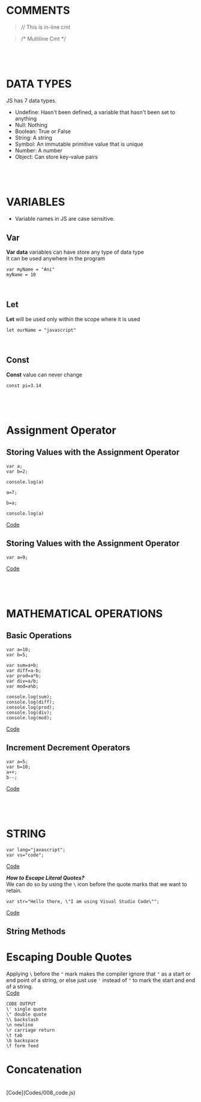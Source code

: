 # COMMENTS

>// This is in-line cmt

>/* Multiline Cmt */


#
&nbsp;
&nbsp;
#


# DATA TYPES

JS has 7 data types.

- Undefine: Hasn't been defined, a variable that hasn't been set to anything
- Null: Nothing
- Boolean: True or False
- String: A string
- Symbol: An immutable primitive value that is unique
- Number: A number
- Object: Can store key-value pairs


#
&nbsp;
&nbsp;
#


# VARIABLES

- Variable names in JS are case sensitive.

## Var
**Var data** variables can have store any type of data type<br>
It can be used anywhere in the program
```
var myName = "Ani"
myName = 10
```
<br>

## Let
**Let** will be used only within the scope where it is used
```
let ourName = "javascript"
```
<br>

## Const
**Const** value can never change
```
const pi=3.14
```

#
&nbsp;
&nbsp;
#


# Assignment Operator


## Storing Values with the Assignment Operator
```
var a;
var b=2;

console.log(a)

a=7;

b=a;

console.log(a)
```
[Code](/Codes/001_code.js)
<br>

## Storing Values with the Assignment Operator
```
var a=9; 
```
[Code](/Codes/002_code.js)


#
&nbsp;
&nbsp;
#


# MATHEMATICAL OPERATIONS

## Basic Operations
```
var a=10;
var b=5;

var sum=a+b;
var diff=a-b;
var prod=a*b;
var div=a/b;
var mod=a%b;

console.log(sum);
console.log(diff);
console.log(prod);
console.log(div);
console.log(mod);
```
[Code](/Codes/003_code.js)
<br>

## Increment Decrement Operators
```
var a=5;
var b=10;
a++;
b--;
```
[Code](Codes/005_code.js)
<br>


#
&nbsp;
&nbsp;
#


# STRING
```
var lang="javascript";
var vs="code";
```
[Code](Codes/006_code.js)
<br>

***How to Escape Literal Quotes?***
<br>
We can do so by using the `\` icon before the quote marks that we want to retain.
```
var str="Hello there, \"I am using Visual Studio Code\"";
```
[Code](Codes/006_code.js)

## String Methods

# Escaping Double Quotes
Applying `\` before the `"` mark makes the compiler ignore that `"` as a start or end point of a string, or else just use `'` instead of `"` to mark the start and end of a string.
<br>
[Code](Codes/007_code.js)

```
CODE OUTPUT
\' single quote
\" double quote
\\ backslash
\n newline
\r carriage return
\t tab
\b backspace
\f form feed
```

# Concatenation
<br>
[Code](Codes/008_code.js)
<br>

# 